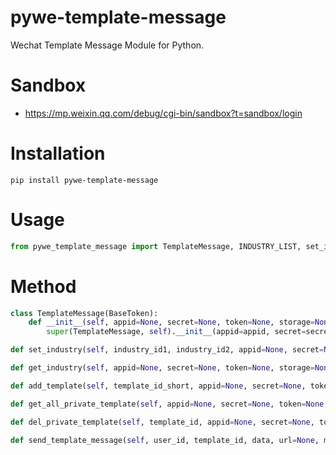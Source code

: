# pywe-template-message

Wechat Template Message Module for Python.

# Sandbox
* https://mp.weixin.qq.com/debug/cgi-bin/sandbox?t=sandbox/login

# Installation

```shell
pip install pywe-template-message
```

# Usage

```python
from pywe_template_message import TemplateMessage, INDUSTRY_LIST, set_industry, get_industry, add_template, get_all_private_template, del_private_template, send_template_message
```

# Method

```python
class TemplateMessage(BaseToken):
    def __init__(self, appid=None, secret=None, token=None, storage=None):
        super(TemplateMessage, self).__init__(appid=appid, secret=secret, token=token, storage=storage)

def set_industry(self, industry_id1, industry_id2, appid=None, secret=None, token=None, storage=None):

def get_industry(self, appid=None, secret=None, token=None, storage=None):

def add_template(self, template_id_short, appid=None, secret=None, token=None, storage=None):

def get_all_private_template(self, appid=None, secret=None, token=None, storage=None):

def del_private_template(self, template_id, appid=None, secret=None, token=None, storage=None):

def send_template_message(self, user_id, template_id, data, url=None, mini_program=None, appid=None, secret=None, token=None, storage=None):
```

